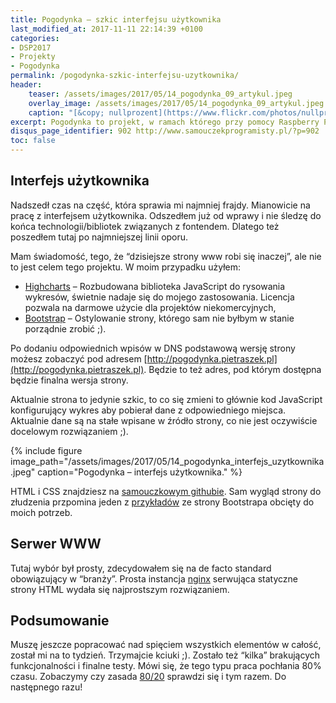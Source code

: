 ```yaml
---
title: Pogodynka – szkic interfejsu użytkownika
last_modified_at: 2017-11-11 22:14:39 +0100
categories:
- DSP2017
- Projekty
- Pogodynka
permalink: /pogodynka-szkic-interfejsu-uzytkownika/
header:
    teaser: /assets/images/2017/05/14_pogodynka_09_artykul.jpeg
    overlay_image: /assets/images/2017/05/14_pogodynka_09_artykul.jpeg
    caption: "[&copy; nullprozent](https://www.flickr.com/photos/nullprozent/4667861083/sizes/l)"
excerpt: Pogodynka to projekt, w ramach którego przy pomocy Raspberry Pi i czujnika temperatury udostępnię aktualne odczyty temperatury na stronie www. Ten krótki wpis podsumowuje dzisiejszy postęp prac nad projektem.
disqus_page_identifier: 902 http://www.samouczekprogramisty.pl/?p=902
toc: false
---
```


## Interfejs użytkownika

Nadszedł czas na część, która sprawia mi najmniej frajdy. Mianowicie na pracę z interfejsem użytkownika. Odszedłem już od wprawy i nie śledzę do końca technologii/bibliotek związanych z fontendem. Dlatego też poszedłem tutaj po najmniejszej linii oporu.

Mam świadomość, tego, że “dzisiejsze strony www robi się inaczej”, ale nie to jest celem tego projektu. W moim przypadku użyłem:

- [Highcharts](http://highcharts.com) – Rozbudowana biblioteka JavaScript do rysowania wykresów, świetnie nadaje się do mojego zastosowania. Licencja pozwala na darmowe użycie dla projektów niekomercyjnych,
- [Bootstrap](http://getbootstrap.com/) – Ostylowanie strony, którego sam nie byłbym w stanie porządnie zrobić ;).

Po dodaniu odpowiednich wpisów w DNS podstawową wersję strony możesz zobaczyć pod adresem [http://pogodynka.pietraszek.pl](http://pogodynka.pietraszek.pl). Będzie to też adres, pod którym dostępna będzie finalna wersja strony.

Aktualnie strona to jedynie szkic, to co się zmieni to głównie kod JavaScript konfigurujący wykres aby pobierał dane z odpowiedniego miejsca. Aktualnie dane są na stałe wpisane w źródło strony, co nie jest oczywiście docelowym rozwiązaniem ;).

{% include figure image_path="/assets/images/2017/05/14_pogodynka_interfejs_uzytkownika.jpeg" caption="Pogodynka – interfejs użytkownika." %}

HTML i CSS znajdziesz na [samouczkowym githubie](https://github.com/SamouczekProgramisty/Pogodynka/tree/master/frontend). Sam wygląd strony do złudzenia przpomina jeden z [przykładów](http://getbootstrap.com/examples/dashboard/) ze strony Bootstrapa obcięty do moich potrzeb.

## Serwer WWW

Tutaj wybór był prosty, zdecydowałem się na de facto standard obowiązujący w “branży”. Prosta instancja [nginx](https://nginx.org/en/) serwująca statyczne strony HTML wydała się najprostszym rozwiązaniem.

## Podsumowanie

Muszę jeszcze popracować nad spięciem wszystkich elementów w całość, został mi na to tydzień. Trzymajcie kciuki ;). Zostało też “kilka” brakujących funkcjonalności i finalne testy. Mówi się, że tego typu praca pochłania 80% czasu. Zobaczymy czy zasada [80/20](https://pl.wikipedia.org/wiki/Zasada_Pareta) sprawdzi się i tym razem. Do następnego razu!
